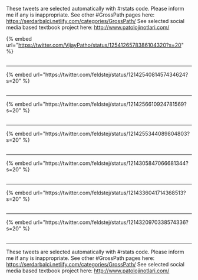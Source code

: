 

These tweets are selected automatically with #rstats code. Please inform me if any is inappropriate.
See other #GrossPath pages here: https://serdarbalci.netlify.com/categories/GrossPath/ 
See selected social media based textbook project here: http://www.patolojinotlari.com/

{% embed url="https://twitter.com/VijayPatho/status/1254126578386104320?s=20" %}<br>
<br>
<hr>
{% embed url="https://twitter.com/feldstej/status/1214254081457434624?s=20" %}<br>
<br>
<hr>
{% embed url="https://twitter.com/feldstej/status/1214256610924781569?s=20" %}<br>
<br>
<hr>
{% embed url="https://twitter.com/feldstej/status/1214255344089804803?s=20" %}<br>
<br>
<hr>
{% embed url="https://twitter.com/feldstej/status/1214305847066681344?s=20" %}<br>
<br>
<hr>
{% embed url="https://twitter.com/feldstej/status/1214336041714368513?s=20" %}<br>
<br>
<hr>
{% embed url="https://twitter.com/feldstej/status/1214320970338574336?s=20" %}<br>
<br>
<hr>


These tweets are selected automatically with #rstats code. Please inform me if any is inappropriate.
See other #GrossPath pages here: https://serdarbalci.netlify.com/categories/GrossPath/ 
See selected social media based textbook project here: http://www.patolojinotlari.com/
